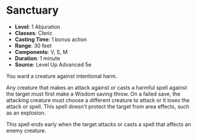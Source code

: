 # Sanctuary

- **Level**: 1 Abjuration
- **Classes**: Cleric
- **Casting Time**: 1 bonus action
- **Range**: 30 feet
- **Components**: V, S, M
- **Duration**: 1 minute
- **Source**: Level Up Advanced 5e

You ward a creature against intentional harm.

Any creature that makes an attack against or casts a harmful spell against the target must first make a Wisdom saving throw. On a failed save, the attacking creature must choose a different creature to attack or it loses the attack or spell. This spell doesn't protect the target from area effects, such as an explosion.

This spell ends early when the target attacks or casts a spell that affects an enemy creature.

